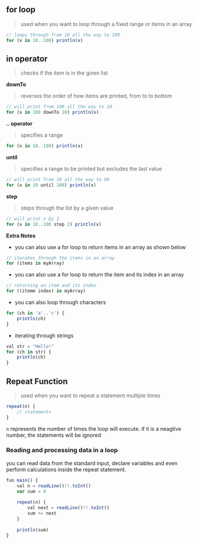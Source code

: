 ## for loop
> used when you want to loop through a fixed range or items in an array

```js
// loops through from 10 all the way to 100
for (x in 10..100) println(x)
```
## in operator
> checks if the item is in the given list

**downTo**
> reverses the order of how items are printed, from to to bottom
```js
// will print from 100 all the way to 10
for (x in 100 downTo 10) println(x)
```

**.. operator**
> specifies a range
```js
for (x in 10..100) println(x)
```

**until**
> specifies a range to be printed but excludes the last value
```js
// will print from 10 all the way to 99
for (x in 10 until 100) println(x)
```

**step**
> steps through the list by a given value
```js
// will print x by 2
for (x in 10..100 step 2) println(x)
```

**Extra Notes**
- you can also use a for loop to return items in an array as shown below
```js
// iterates through the items in an array
for (items in myArray)
```
- you can also use a for loop to return the item and its index in an array
```js
// returning an item and its index 
for ((itemm index) in myArray)
```
- you can also loop through characters
```js
for (ch in 'a'..'c') {
    println(ch)
}
```
- iterating through strings
```js
val str = "Hello!"
for (ch in str) {
    println(ch)    
}
```

## Repeat Function
> used when you want to repeat a statement multiple times
```js
repeat(n) {
    // statements
}
```
`n` represents the number of times the loop will execute. if it is a neagtive number, the statements will be ignored

### Reading and processing data in a loop
you can read data from the standard input, declare variables and even perform calculations inside the repeat statement.
```js
fun main() {    
    val n = readLine()!!.toInt()
    var sum = 0
    
    repeat(n) {
        val next = readLine()!!.toInt()
        sum += next
    }
    
    println(sum)
}
```
